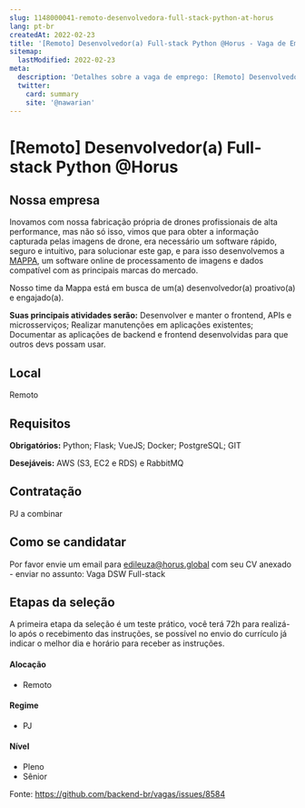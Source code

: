 ```yaml
---
slug: 1148000041-remoto-desenvolvedora-full-stack-python-at-horus
lang: pt-br
createdAt: 2022-02-23
title: '[Remoto] Desenvolvedor(a) Full-stack Python @Horus - Vaga de Emprego'
sitemap:
  lastModified: 2022-02-23
meta:
  description: 'Detalhes sobre a vaga de emprego: [Remoto] Desenvolvedor(a) Full-stack Python @Horus'
  twitter:
    card: summary
    site: '@nawarian'
---
```


# [Remoto] Desenvolvedor(a) Full-stack Python @Horus

## Nossa empresa

Inovamos com nossa fabricação própria de drones profissionais de alta performance, mas não só isso, vimos que para obter a informação capturada pelas imagens de drone, era necessário um software rápido, seguro e intuitivo, para solucionar este gap, e para isso desenvolvemos a [MAPPA](https://mappa.ag/), um software online de processamento de imagens e dados compatível com as principais marcas do mercado.

Nosso time da Mappa está em busca de um(a) desenvolvedor(a) proativo(a) e engajado(a).

**Suas principais atividades serão:**
Desenvolver e manter o frontend, APIs e microsserviços;
Realizar manutenções em aplicações existentes;
Documentar as aplicações de backend e frontend desenvolvidas para que outros devs possam usar.

## Local

Remoto

## Requisitos

**Obrigatórios:**
Python;
Flask;
VueJS;
Docker;
PostgreSQL;
GIT

**Desejáveis:**
AWS (S3, EC2 e RDS) e RabbitMQ

## Contratação

PJ a combinar

## Como se candidatar

Por favor envie um email para [edileuza@horus.global](mailto:edileuza@horus.global) com seu CV anexado - enviar no assunto: Vaga DSW Full-stack

## Etapas da seleção

A primeira etapa da seleção é um teste prático, você terá 72h para realizá-lo após o recebimento das instruções, se possível no envio do currículo já indicar o melhor dia e horário para receber as instruções.

#### Alocação
- Remoto

#### Regime
- PJ

#### Nível
- Pleno
- Sênior




Fonte: https://github.com/backend-br/vagas/issues/8584